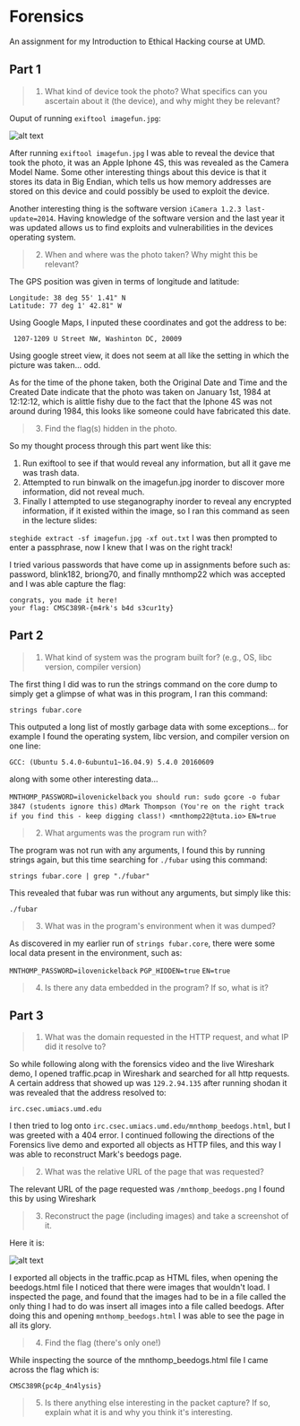 # Forensics
An assignment for my Introduction to Ethical Hacking course at UMD.

## Part 1

>1. What kind of device took the photo? What specifics can you ascertain about it (the device), and why might they be relevant?

Ouput of running ```exiftool imagefun.jpg```:

![alt text](https://github.com/yreiss1/Forensics/blob/master/exiftool_output.png)

After running ```exiftool imagefun.jpg``` I was able to reveal the device that took the photo, it was an Apple Iphone 4S, this was revealed as the Camera Model Name. Some other interesting things about this device is that it stores its data in Big Endian, which tells us how memory addresses are stored on this device and could possibly be used to exploit the device. 

Another interesting thing is the software version ```iCamera 1.2.3 last-update=2014```. Having knowledge of the software version and the last year it was updated allows us to find exploits and vulnerabilities in the devices operating system. 

>2. When and where was the photo taken? Why might this be relevant?

The GPS position was given in terms of longitude and latitude:

```
Longitude: 38 deg 55' 1.41" N
Latitude: 77 deg 1' 42.81" W
```
Using Google Maps, I inputed these coordinates and got the address to be:

``` 1207-1209 U Street NW, Washinton DC, 20009```

Using google street view, it does not seem at all like the setting in which the picture was taken... odd.

As for the time of the phone taken, both the Original Date and Time and the Created Date indicate that the photo was taken on January 1st, 1984 at 12:12:12, which is alittle fishy due to the fact that the Iphone 4S was not around during 1984, this looks like someone could have fabricated this date.

>3. Find the flag(s) hidden in the photo.

So my thought process through this part went like this:

1. Run exiftool to see if that would reveal any information, but all it gave me was trash data. 
2. Attempted to run binwalk on the imagefun.jpg inorder to discover more information, did not reveal much.
3. Finally I attempted to use steganography inorder to reveal any encrypted information, if it existed within the image, so I ran this command as seen in the lecture slides: 

```steghide extract -sf imagefun.jpg -xf out.txt```
I was then prompted to enter a passphrase, now I knew that I was on the right track!

I tried various passwords that have come up in assignments before such as:
password, blink182, briong70, and finally mnthomp22 which was accepted and I was able capture the flag:

```
congrats, you made it here!
your flag: CMSC389R-{m4rk's b4d s3cur1ty}
```

## Part 2

>1. What kind of system was the program built for? (e.g., OS, libc version, compiler version)

The first thing I did was to run the strings command on the core dump to simply get a glimpse of what was in this program, I ran this command: 

```strings fubar.core```

This outputed a long list of mostly garbage data with some exceptions... for example I found the operating system, libc version, and compiler version on one line: 

```GCC: (Ubuntu 5.4.0-6ubuntu1~16.04.9) 5.4.0 20160609```

along with some other interesting data...

```MNTHOMP_PASSWORD=ilovenickelback```
```you should run: sudo gcore -o fubar 3847 (students ignore this)```
```dMark Thompson (You're on the right track if you find this - keep digging class!) <mnthomp22@tuta.io>```
```EN=true```

>2. What arguments was the program run with?

The program was not run with any arguments, I found this by running strings again, but this time searching for ```./fubar``` using this command:

```strings fubar.core | grep "./fubar"```

This revealed that fubar was run without any arguments, but simply like this:

```./fubar```


>3. What was in the program's environment when it was dumped?

As discovered in my earlier run of ```strings fubar.core```, there were some local data present in the environment, such as:

```MNTHOMP_PASSWORD=ilovenickelback```
```PGP_HIDDEN=true```
```EN=true```


>4. Is there any data embedded in the program? If so, what is it?


## Part 3


>1. What was the domain requested in the HTTP request, and what IP did it resolve to?

So while following along with the forensics video and the live Wireshark demo, I opened traffic.pcap in Wireshark and searched for all http requests. A certain address that showed up was ```129.2.94.135``` after running shodan it was revealed that the address resolved to:

```irc.csec.umiacs.umd.edu```

I then tried to log onto ```irc.csec.umiacs.umd.edu/mnthomp_beedogs.html```, but I was greeted with a 404 error. I continued following the directions of the Forensics live demo and exported all objects as HTTP files, and this way I was able to reconstruct Mark's beedogs page. 



>2. What was the relative URL of the page that was requested?

The relevant URL of the page requested was ```/mnthomp_beedogs.png``` I found this by using Wireshark

>3. Reconstruct the page (including images) and take a screenshot of it.

Here it is:

![alt text](https://github.com/yreiss1/Forensics/blob/master/mnthomp_beedogs.png)

I exported all objects in the traffic.pcap as HTML files, when opening the beedogs.html file I noticed that there were images that wouldn't load. I inspected the page, and found that the images had to be in a file called the only thing I had to do was insert all images into a file called beedogs. After doing this and opening ```mnthomp_beedogs.html``` I was able to see the page in all its glory.

>4. Find the flag (there's only one!)

While inspecting the source of the mnthomp_beedogs.html file I came across the flag which is:

```CMSC389R{pc4p_4n4lysis}```

>5. Is there anything else interesting in the packet capture? If so, explain what it is and why you think it's interesting.


